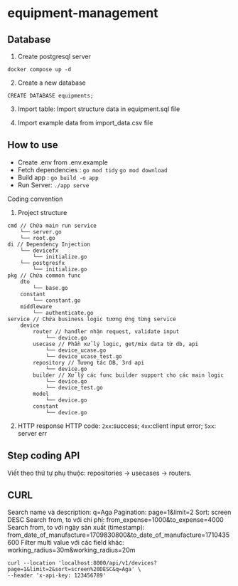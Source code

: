 # equipment-management

## Database
1. Create postgresql server
```
docker compose up -d
```

2. Create a new database
```
CREATE DATABASE equipments;
```

3. Import table: Import structure data in equipment.sql file

4. Import example data from import_data.csv file

## How to use
- Create .env from .env.example
- Fetch dependencies : `go mod tidy` `go mod download`
- Build app : `go build -o app`
- Run Server: `./app serve`

Coding convention
1. Project structure
```
cmd // Chứa main run service
    └── server.go
    └── root.go
di // Dependency Injection
    └── devicefx
        └── initialize.go
    └── postgresfx
        └── initialize.go
pkg // Chứa common func
    dto
        └── base.go
    constant
        └── constant.go
    middleware
        └── authenticate.go
service // Chứa business logic tương ứng từng service
    device
        router // handler nhận request, validate input
            └── device.go
        usecase // Phần xử lý logic, get/mix data từ db, api
            └── device_ucase.go
            └── device_ucase_test.go
        repository // Tương tác DB, 3rd api
            └── device.go
        builder // Xử lý các func builder support cho các main logic 
            └── device.go
            └── device_test.go
        model 
            └── device.go
        constant 
            └── device.go
```

2. HTTP response
HTTP code: `2xx`:success; `4xx`:client input error; `5xx`: server err

## Step coding API
Viết theo thứ tự phụ thuộc: repositories -> usecases -> routers.

## CURL
Search name và description: q=Aga 
Pagination: page=1&limit=2
Sort: screen DESC
Search from, to với chi phí: from_expense=1000&to_expense=4000
Search from, to với ngày sản xuất (timestamp): from_date_of_manufacture=1709830800&to_date_of_manufacture=1710435600
Filter multi value với các field khác: working_radius=30m&working_radius=20m

```
curl --location 'localhost:8000/api/v1/devices?page=1&limit=2&sort=screen%20DESC&q=Aga' \
--header 'x-api-key: 123456789'
```
